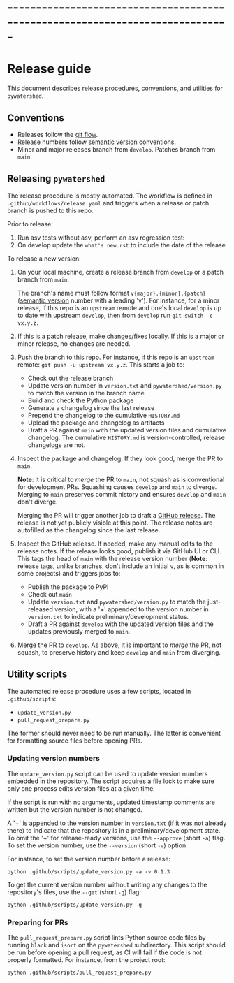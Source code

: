 #  -----------------------------------------------------------------------------
# Release guide

This document describes release procedures, conventions, and utilities for
`pywatershed`.

## Conventions

- Releases follow the
  [git flow](https://nvie.com/posts/a-successful-git-branching-model/).
- Release numbers follow [semantic version](https://semver.org/) conventions.
- Minor and major releases branch from `develop`. Patches branch from `main`.

## Releasing `pywatershed`

The release procedure is mostly automated. The workflow is defined in
`.github/workflows/release.yaml` and triggers when a release or patch branch is
pushed to this repo.

Prior to release:
1. Run asv tests without asv, perform an asv regression test: 
1. On develop update the `what's new.rst` to include  the date of the release


To release a new version:

1. On your local machine, create a release branch from `develop` or a patch branch from `main`.

    The branch's name must follow format `v{major}.{minor}.{patch}` ([semantic version](https://semver.org/) number with a leading 'v'). For instance, for a minor release, if this repo is an `upstream` remote and one's local `develop` is up to date with upstream `develop`, then from `develop` run `git switch -c vx.y.z`.

2. If this is a patch release, make changes/fixes locally. If this is a major or minor release, no changes are needed.

3. Push the branch to this repo. For instance, if this repo is an `upstream` remote: `git push -u upstream vx.y.z`. This starts a job to:

    - Check out the release branch
    - Update version number in `version.txt` and `pywatershed/version.py` to match the version in the branch name
    - Build and check the Python package
    - Generate a changelog since the last release
    - Prepend the changelog to the cumulative `HISTORY.md`
    - Upload the package and changelog as artifacts
    - Draft a PR against `main` with the updated version files and cumulative changelog. The cumulative `HISTORY.md` is version-controlled, release changelogs are not.

3. Inspect the package and changelog. If they look good, merge the PR to `main`.

    **Note**: it is critical to *merge* the PR to `main`, not squash as is conventional for development PRs. Squashing causes `develop` and `main` to diverge. Merging to `main` preserves commit history and ensures `develop` and `main` don't diverge.

    Merging the PR will trigger another job to draft a [GitHub release](https://github.com/EC-USGS/pywatershed/releases). The release is not yet publicly visible at this point. The release notes are autofilled as the changelog since the last release.

4. Inspect the GitHub release. If needed, make any manual edits to the release notes. If the release looks good, publish it via GitHub UI or CLI. This tags the head of `main` with the release version number (**Note**: release tags, unlike branches, don't include an initial `v`, as is common in some projects) and triggers jobs to:

    - Publish the package to PyPI
    - Check out `main`
    - Update `version.txt` and `pywatershed/version.py` to match the just-released version, with a '+' appended to the version number in `version.txt` to indicate preliminary/development status.
    - Draft a PR against `develop` with the updated version files and the updates previously merged to `main`.

 5. Merge the PR to `develop`. As above, it is important to *merge* the PR, not squash, to preserve history and keep `develop` and `main` from diverging.

 ## Utility scripts

The automated release procedure uses a few scripts, located in `.github/scripts`:

- `update_version.py`
- `pull_request_prepare.py`

The former should never need to be run manually. The latter is convenient for formatting source files before opening PRs.

### Updating version numbers

The `update_version.py` script can be used to update version numbers embedded in the repository. The script acquires a file lock to make sure only one process edits version files at a given time.

If the script is run with no arguments, updated timestamp comments are written but the version number is not changed.

A '+' is appended to the version number in `version.txt` (if it was not already there) to indicate that the repository is in a preliminary/development state. To omit the '+' for release-ready versions, use the `--approve` (short `-a`) flag. To set the version number, use the `--version` (short `-v`) option.

For instance, to set the version number before a release:

```shell
python .github/scripts/update_version.py -a -v 0.1.3
```

To get the current version number without writing any changes to the repository's files, use the `--get` (short `-g`) flag:

```shell
python .github/scripts/update_version.py -g
```

### Preparing for PRs

The `pull_request_prepare.py` script lints Python source code files by running `black` and `isort` on the `pywatershed` subdirectory. This script should be run before opening a pull request, as CI will fail if the code is not properly formatted. For instance, from the project root:

```shell
python .github/scripts/pull_request_prepare.py
```
